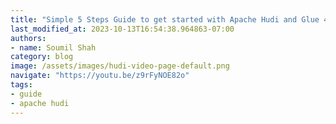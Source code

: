 ```yaml
---
title: "Simple 5 Steps Guide to get started with Apache Hudi and Glue 4.0 and query the data using Athena"
last_modified_at: 2023-10-13T16:54:38.964863-07:00
authors:
- name: Soumil Shah
category: blog
image: /assets/images/hudi-video-page-default.png
navigate: "https://youtu.be/z9rFyNOE82o"
tags:
- guide
- apache hudi
---
```

